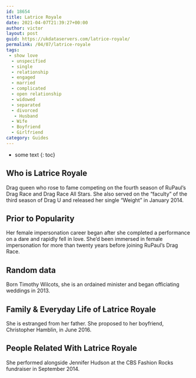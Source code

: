 ```yaml
---
id: 18654
title: Latrice Royale
date: 2021-04-07T21:39:27+00:00
author: victor
layout: post
guid: https://ukdataservers.com/latrice-royale/
permalink: /04/07/latrice-royale
tags:
 - show love
  - unspecified
  - single
  - relationship
  - engaged
  - married
  - complicated
  - open relationship
  - widowed
  - separated
  - divorced
   - Husband
  - Wife
  - Boyfriend
  - Girlfriend
category: Guides
---
```


* some text
{: toc}


## Who is Latrice Royale



Drag queen who rose to fame competing on the fourth season of RuPaul&#8217;s Drag Race and Drag Race All Stars. She also served on the &#8220;faculty&#8221; of the third season of Drag U and released her single &#8220;Weight&#8221; in January 2014.

                
                
                
## Prior to Popularity



Her female impersonation career began after she completed a performance on a dare and rapidly fell in love. She&#8217;d been immersed in female impersonation for more than twenty years before joining RuPaul&#8217;s Drag Race.

                
                
                
## Random data



Born Timothy Wilcots, she is an ordained minister and began officiating weddings in 2013.

                
                
                
## Family & Everyday Life of Latrice Royale



She is estranged from her father. She proposed to her boyfriend, Christopher Hamblin, in June 2016.

                
                
                
## People Related With Latrice Royale



She performed alongside Jennifer Hudson at the CBS Fashion Rocks fundraiser in September 2014.

                
              
            
          
          
          